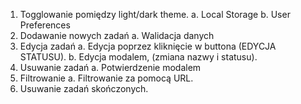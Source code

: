 1. Togglowanie pomiędzy light/dark theme.
   a. Local Storage
   b. User Preferences
2. Dodawanie nowych zadań
   a. Walidacja danych
3. Edycja zadań
   a. Edycja poprzez kliknięcie w buttona (EDYCJA STATUSU).
   b. Edycja modalem, (zmiana nazwy i statusu).
4. Usuwanie zadań
   a. Potwierdzenie modalem
5. Filtrowanie
   a. Filtrowanie za pomocą URL.
6. Usuwanie zadań skończonych.
